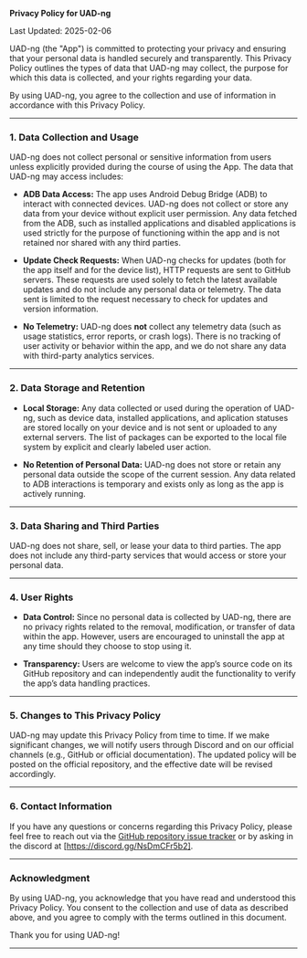 **Privacy Policy for UAD-ng**

Last Updated: 2025-02-06

UAD-ng (the "App") is committed to protecting your privacy and ensuring that your personal data is handled securely and transparently. This Privacy Policy outlines the types of data that UAD-ng may collect, the purpose for which this data is collected, and your rights regarding your data.

By using UAD-ng, you agree to the collection and use of information in accordance with this Privacy Policy.

---

### 1. **Data Collection and Usage**

UAD-ng does not collect personal or sensitive information from users unless explicitly provided during the course of using the App. The data that UAD-ng may access includes:

- **ADB Data Access:** The app uses Android Debug Bridge (ADB) to interact with connected devices. UAD-ng does not collect or store any data from your device without explicit user permission. Any data fetched from the ADB, such as installed applications and disabled applications is used strictly for the purpose of functioning within the app and is not retained nor shared with any third parties.

- **Update Check Requests:** When UAD-ng checks for updates (both for the app itself and for the device list), HTTP requests are sent to GitHub servers. These requests are used solely to fetch the latest available updates and do not include any personal data or telemetry. The data sent is limited to the request necessary to check for updates and version information.

- **No Telemetry:** UAD-ng does **not** collect any telemetry data (such as usage statistics, error reports, or crash logs). There is no tracking of user activity or behavior within the app, and we do not share any data with third-party analytics services.

---

### 2. **Data Storage and Retention**

- **Local Storage:** Any data collected or used during the operation of UAD-ng, such as device data, installed applications, and aplication statuses are stored locally on your device and is not sent or uploaded to any external servers. The list of packages can be exported to the local file system by explicit and clearly labeled user action.
  
- **No Retention of Personal Data:** UAD-ng does not store or retain any personal data outside the scope of the current session. Any data related to ADB interactions is temporary and exists only as long as the app is actively running.

---

### 3. **Data Sharing and Third Parties**

UAD-ng does not share, sell, or lease your data to third parties. The app does not include any third-party services that would access or store your personal data.

---

### 4. **User Rights**

- **Data Control:** Since no personal data is collected by UAD-ng, there are no privacy rights related to the removal, modification, or transfer of data within the app. However, users are encouraged to uninstall the app at any time should they choose to stop using it.
  
- **Transparency:** Users are welcome to view the app’s source code on its GitHub repository and can independently audit the functionality to verify the app’s data handling practices.

---

### 5. **Changes to This Privacy Policy**

UAD-ng may update this Privacy Policy from time to time. If we make significant changes, we will notify users through Discord and on our official channels (e.g., GitHub or official documentation). The updated policy will be posted on the official repository, and the effective date will be revised accordingly.

---

### 6. **Contact Information**

If you have any questions or concerns regarding this Privacy Policy, please feel free to reach out via the [GitHub repository issue tracker](https://github.com/Universal-Debloater-Alliance/universal-android-debloater-next-generation/issues) or by asking in the discord at [https://discord.gg/NsDmCFr5b2].

---

### Acknowledgment

By using UAD-ng, you acknowledge that you have read and understood this Privacy Policy. You consent to the collection and use of data as described above, and you agree to comply with the terms outlined in this document.

Thank you for using UAD-ng!

---
